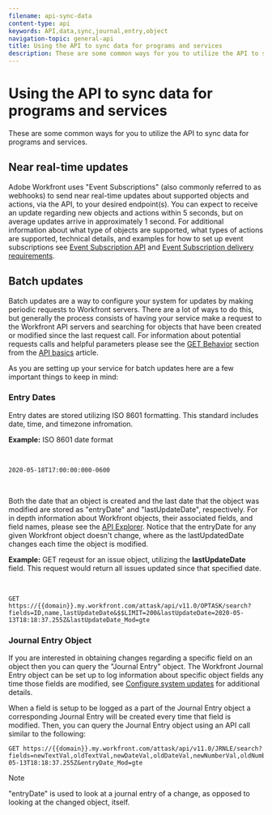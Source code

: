 ```yaml
---
filename: api-sync-data
content-type: api
keywords: API,data,sync,journal,entry,object
navigation-topic: general-api
title: Using the API to sync data for programs and services
description: These are some common ways for you to utilize the API to sync data for programs and services.
---
```


# Using the API to sync data for programs and services

These are some common ways for you to utilize the API&nbsp;to sync data for programs and services.

## Near real-time updates

Adobe Workfront uses "Event Subscriptions" (also commonly referred to as webhooks) to send near real-time updates about supported objects and actions, via the API, to your desired endpoint(s). You can expect to receive an update regarding new objects and actions within 5 seconds, but on average updates arrive in approximately 1 second. For additional information about what type of objects are supported, what types of actions are supported, technical details, and examples for how to set up event subscriptions see [Event Subscription API](../../wf-api/general/event-subs-api.md) and [Event Subscription delivery requirements](../../wf-api/general/setup-event-sub-endpoint.md).

## Batch updates

Batch updates are a way to configure your system for updates by making periodic requests to Workfront servers. There are a lot of ways to do this, but generally the process consists of having your service make a request to the Workfront API servers and searching for objects that have been created or modified since the last request call. For information about potential requests calls and helpful parameters please see the [GET Behavior](../../wf-api/general/api-basics.md#get-behavior) section from the [API basics](../../wf-api/general/api-basics.md) article.

As you are setting up your service for batch updates here are a few important things to keep in mind:

### Entry Dates

Entry dates are stored utilizing ISO 8601 formatting. This standard includes date, time, and timezone infromation.

**Example:** ISO 8601 date format

<!-- [Copy](javascript:void(0);) --> 
&nbsp;  
<pre><code>2020-05-18T17:00:00:000-0600</code></pre>&nbsp;

Both the date that an object is created and the last date that the object was modified are stored as "entryDate" and "lastUpdateDate", respectively. For in depth information about Workfront objects, their associated fields, and field names, please see the [API Explorer](../../wf-api/general/api-explorer.md). Notice that the entryDate for any given Workfront object doesn't change, where as the lastUpdatedDate changes each time the object is modified.

**Example:** GET reqeust for an issue object, utilizing the **lastUpdateDate** field. This request would return all issues updated since that specified date.

<!-- [Copy](javascript:void(0);) --> 
&nbsp;  
<pre><code>GET&nbsp;<br>https://{{domain}}.my.workfront.com/attask/api/v11.0/OPTASK/search?fields=ID,name,lastUpdateDate&$$LIMIT=200&lastUpdateDate=2020-05-13T18:18:37.255Z&lastUpdateDate_Mod=gte</code></pre>

### Journal Entry Object

If you are interested in obtaining changes regarding a specific field on an object then you can query the "Journal Entry" object. The Workfront Journal Entry object can be set up to log information about specific object fields any time those fields are modified, see [Configure system updates](../../administration-and-setup/set-up-workfront/system-tracked-update-feeds/configure-system-updates.md) for additional details.

When a field is setup to be logged as a part of the Journal Entry object a corresponding Journal Entry will be created every time that field is modified. Then, you can query the Journal Entry object using an API&nbsp;call similar to the following:

<!-- [Copy](javascript:void(0);) --> 
<pre><code>GET https://{{domain}}.my.workfront.com/attask/api/v11.0/JRNLE/search?fields=newTextVal,oldTextVal,newDateVal,oldDateVal,newNumberVal,oldNumberVal,entryDate,objObjCode,objID,fieldName&fieldName=name&objObjCode=OPTASK&entryDate=2020-05-13T18:18:37.255Z&entryDate_Mod=gte</code></pre>

>[!NOTE]
>
>"entryDate" is used to look at a journal entry of a change, as opposed to looking at the changed object, itself.

